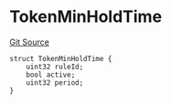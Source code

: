 # TokenMinHoldTime
[Git Source](https://github.com/thrackle-io/tron/blob/924e2b2b2b0ddb0088202a57363e91b424c36686/src/client/token/handler/diamond/RuleStorage.sol)


```solidity
struct TokenMinHoldTime {
    uint32 ruleId;
    bool active;
    uint32 period;
}
```

